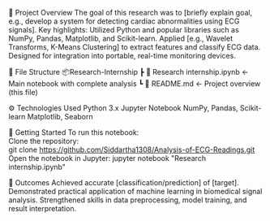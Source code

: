 🧠 Project Overview
The goal of this research was to [briefly explain goal, e.g., develop a system for detecting cardiac abnormalities using ECG signals].
Key highlights:
Utilized Python and popular libraries such as NumPy, Pandas, Matplotlib, and Scikit-learn.
Applied [e.g., Wavelet Transforms, K-Means Clustering] to extract features and classify ECG data.
Designed for integration into portable, real-time monitoring devices.

📁 File Structure
📦Research-Internship
 ┣ 📓 Research internship.ipynb  ← Main notebook with complete analysis
 ┗ 📜 README.md                 ← Project overview (this file)

⚙️ Technologies Used
Python 3.x
Jupyter Notebook
NumPy, Pandas, Scikit-learn
Matplotlib, Seaborn

🚀 Getting Started
To run this notebook:    
Clone the repository:  
git clone https://github.com/Siddartha1308/Analysis-of-ECG-Readings.git
Open the notebook in Jupyter:
jupyter notebook "Research internship.ipynb"

📌 Outcomes
Achieved accurate [classification/prediction] of [target].
Demonstrated practical application of machine learning in biomedical signal analysis.
Strengthened skills in data preprocessing, model training, and result interpretation.
